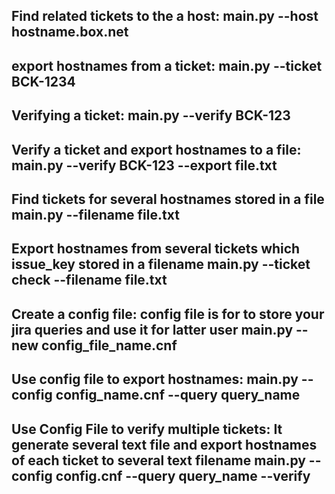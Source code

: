 

Find related tickets to the a host:
    main.py --host hostname.box.net
------------

export hostnames from a ticket:
    main.py --ticket BCK-1234
------------

Verifying a ticket:
    main.py --verify BCK-123
------------

Verify a ticket and export hostnames to a file:
    main.py --verify BCK-123 --export file.txt
------------

Find tickets for several hostnames stored in a file
    main.py --filename file.txt
------------

Export hostnames from several tickets which issue_key stored in a filename
    main.py --ticket check --filename file.txt
------------

Create a config file:
config file is for to store your jira queries and use it for latter user
    main.py --new config_file_name.cnf
------------

Use config file to export hostnames:
    main.py --config config_name.cnf --query query_name
------------

Use Config File to verify multiple tickets: It generate several text file and export hostnames of each ticket to several text filename
    main.py --config config.cnf --query query_name --verify
------------
